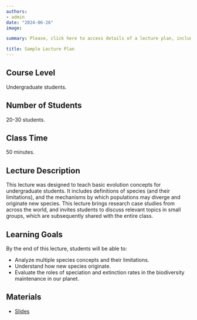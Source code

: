 ```yaml
---
authors:
- admin
date: "2024-06-26"
image:

summary: Please, click here to access details of a lecture plan, including sample slides.

title: Sample Lecture Plan
---
```


## Course Level
Undergraduate students.

## Number of Students
20-30 students.

## Class Time
50 minutes.

## Lecture Description
This lecture was designed to teach basic evolution concepts for undergraduate students. It includes definitions of species (and their limitations), and the mechanisms by which populations may diverge and originate new species. This lecture brings research case studies from across the world, and invites students to discuss relevant topics in small groups, which are subsequently shared with the entire class.

## Learning Goals
By the end of this lecture, students will be able to:
 - Analyze multiple species concepts and their limitations.
 - Understand how new species originate.
 - Evaluate the roles of speciation and extinction rates in the biodiversity maintenance in our planet.

## Materials
 - [Slides](/sample_lecture.pdf)